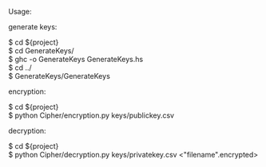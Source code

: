 Usage:  

generate keys:  

  $ cd ${project}  
  $ cd GenerateKeys/  
  $ ghc -o GenerateKeys GenerateKeys.hs  
  $ cd ../  
  $ GenerateKeys/GenerateKeys  

encryption:  
  
  $ cd ${project}  
  $ python Cipher/encryption.py keys/publickey.csv <textfile>  
  
decryption:  
  
  $ cd ${project}  
  $ python Cipher/decryption.py keys/privatekey.csv <"filename".encrypted>  
